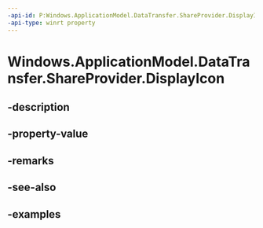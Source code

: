 ```yaml
---
-api-id: P:Windows.ApplicationModel.DataTransfer.ShareProvider.DisplayIcon
-api-type: winrt property
---
```


<!-- Property syntax.
public RandomAccessStreamReference DisplayIcon { get; }
-->

# Windows.ApplicationModel.DataTransfer.ShareProvider.DisplayIcon

## -description

## -property-value

## -remarks

## -see-also

## -examples

